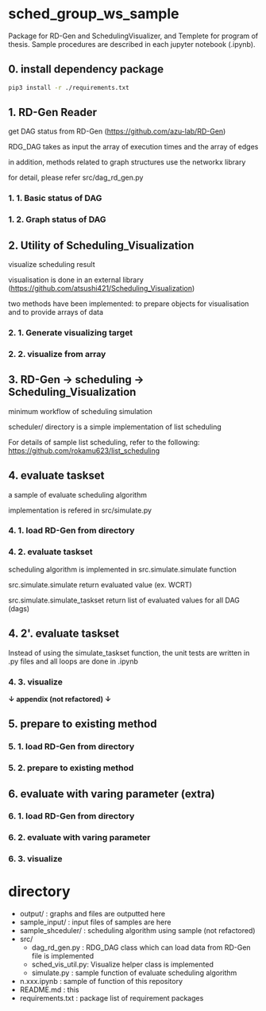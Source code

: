 # sched_group_ws_sample
Package for RD-Gen and SchedulingVisualizer, and Templete for program of thesis.
Sample procedures are described in each jupyter notebook (.ipynb).

## 0. install dependency package
```bash
pip3 install -r ./requirements.txt
```

## 1. RD-Gen Reader
get DAG status from RD-Gen (https://github.com/azu-lab/RD-Gen)

RDG_DAG takes as input the array of execution times and the array of edges

in addition, methods related to graph structures use the networkx library

for detail, please refer src/dag_rd_gen.py
### 1. 1. Basic status of DAG
### 1. 2. Graph status of DAG

## 2. Utility of Scheduling_Visualization
visualize scheduling result

visualisation is done in an external library (https://github.com/atsushi421/Scheduling_Visualization)

two methods have been implemented: to prepare objects for visualisation and to provide arrays of data
### 2. 1. Generate visualizing target
### 2. 2. visualize from array

## 3. RD-Gen -> scheduling -> Scheduling_Visualization
minimum workflow of scheduling simulation

scheduler/ directory is a simple implementation of list scheduling

For details of sample list scheduling, refer to the following:
https://github.com/rokamu623/list_scheduling

## 4. evaluate taskset
a sample of evaluate scheduling algorithm

implementation is refered in src/simulate.py
### 4. 1. load RD-Gen from directory
### 4. 2. evaluate taskset
scheduling algorithm is implemented in src.simulate.simulate function

src.simulate.simulate return evaluated value (ex. WCRT)

src.simulate.simulate_taskset return list of evaluated values for all DAG (dags)
## 4. 2'. evaluate taskset
Instead of using the simulate_taskset function, the unit tests are written in .py files and all loops are done in .ipynb
### 4. 3. visualize

**↓ appendix (not refactored) ↓**

## 5. prepare to existing method
### 5. 1. load RD-Gen from directory
### 5. 2. prepare to existing method
## 6. evaluate with varing parameter (extra)
### 6. 1. load RD-Gen from directory
### 6. 2. evaluate with varing parameter
### 6. 3. visualize

# directory
- output/            : graphs and files are outputted here
- sample_input/      : input files of samples are here
- sample_shceduler/  : scheduling algorithm using sample (not refactored)
- src/
  - dag_rd_gen.py    : RDG_DAG class which can load data from RD-Gen file is implemented
  - sched_vis_util.py: Visualize helper class is implemented
  - simulate.py      : sample function of evaluate scheduling algorithm
- n.xxx.ipynb        : sample of function of this repository
- README.md          : this
- requirements.txt   : package list of requirement packages

